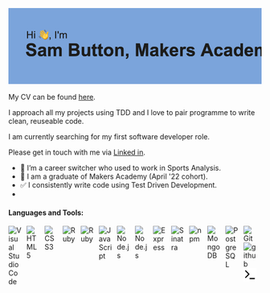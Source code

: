 <img alt="Sam Button Readme" src="/header.png"> </img>

<p>My CV can be found <a href="https://github.com/sambutton12/CV">here</a>.

<p>I approach all my projects using TDD and I love to pair programme to write clean, reuseable code.</p>

<p>I am currently searching for my first software developer role.</p>

<p>Please get in touch with me via <a href="">Linked in</a>.
  
- 🔄 I’m a career switcher who used to work in Sports Analysis.
- 🌱 I am a graduate of Makers Academy (April '22 cohort).
- ✅ I consistently write code using Test Driven Development.
- 

#### Languages and Tools:

<img align="left" alt="Visual Studio Code" width="26px" src="https://cdn.jsdelivr.net/gh/devicons/devicon/icons/vscode/vscode-original.svg" style="padding-right:10px;">
<img align="left" alt="HTML5" width="26px" src="https://cdn.jsdelivr.net/gh/devicons/devicon/icons/html5/html5-original.svg" style="padding-right:10px;">
<img align="left" alt="CSS3" width="26px" src="https://cdn.jsdelivr.net/gh/devicons/devicon/icons/css3/css3-original.svg" style="padding-right:10px;">
<img align="left" alt="Ruby" width="26px" src="https://cdn.jsdelivr.net/gh/devicons/devicon/icons/ruby/ruby-original.svg" style="padding-right:10px;">
<img align="left" alt="Ruby" width="26px" src="https://cdn.jsdelivr.net/gh/devicons/devicon/icons/rspec/rspec-original.svg" style="padding-right:10px;">
<img align="left" alt="JavaScript" width="26px" src="https://cdn.jsdelivr.net/gh/devicons/devicon/icons/javascript/javascript-original.svg" style="padding-right:10px;">
<img align="left" alt="Node.js" width="26px" src="https://cdn.jsdelivr.net/gh/devicons/devicon/icons/nodejs/nodejs-original.svg" style="padding-right:10px;">
<img align="left" alt="Node.js" width="26px" src="https://cdn.jsdelivr.net/gh/devicons/devicon/icons/react/react-original.svg" style="padding-right:10px;">
<img align="left" alt="Express" width="26px" src="https://cdn.jsdelivr.net/gh/devicons/devicon/icons/express/express-original.svg" style="padding-right:10px;">
<img align="left" alt="Sinatra" width="26px" src="https://hackr.io/tutorials/learn-sinatra/logo/logo-sinatra?ver=1557508011" style="padding-right:10px;">
<img align="left" alt="npm" width="26px" src="https://user-images.githubusercontent.com/25181517/121401671-49102800-c959-11eb-9f6f-74d49a5e1774.png" style="padding-right:10px;">
<img align="left" alt="MongoDB" width="26px" src="https://cdn.jsdelivr.net/gh/devicons/devicon/icons/mongodb/mongodb-original.svg" style="padding-right:10px;">
<img align="left" alt="PostgreSQL" width="26px" src="https://user-images.githubusercontent.com/25181517/117208740-bfb78400-adf5-11eb-97bb-09072b6bedfc.png" style="padding-right:10px;">
<img align="left" alt="Git" width="26px" src="https://user-images.githubusercontent.com/25181517/117364277-fc4eb280-aebd-11eb-8769-a3583c6a2037.png"
style="padding-right:10px;">
<img align="left" alt="github" width="26px" src="https://user-images.githubusercontent.com/25181517/117364276-fc4eb280-aebd-11eb-92ba-8a6ef74b7313.png" style="padding-right:10px;">
<img align="left" alt="Terminal" width="26px" src="https://raw.githubusercontent.com/codeSTACKr/codeSTACKr/master/img/terminal-light.svg" style="padding-right:10px;">
